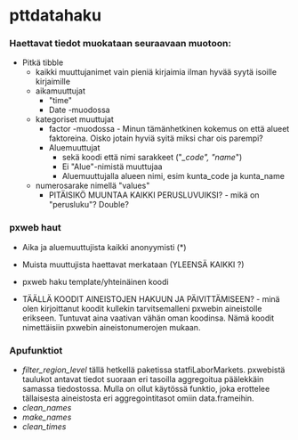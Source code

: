 
# pttdatahaku

<!-- badges: start -->
<!-- badges: end -->


### Haettavat tiedot muokataan seuraavaan muotoon:

- Pitkä tibble
     - kaikki muuttujanimet vain pieniä kirjaimia ilman hyvää syytä isoille kirjaimille
     - aikamuuttujat
       - "time"
       - Date -muodossa
     - kategoriset muuttujat
       - factor -muodossa
             - Minun tämänhetkinen kokemus on että alueet faktoreina. Oisko jotain hyviä syitä miksi char ois parempi?
       - Aluemuuttujat
           - sekä koodi että nimi sarakkeet ("*_code", "*_name_")
           - Ei "Alue"-nimistä muuttujaa
           - Aluemuuttujalla alueen nimi, esim kunta_code ja kunta_name
     - numerosarake nimellä "values"
       - PITÄISIKÖ MUUNTAA KAIKKI PERUSLUVUIKSI?
             - mikä on "perusluku"? Double?


### pxweb haut

- Aika ja aluemuuttujista kaikki anonyymisti (*)
- Muista muuttujista haettavat merkataan (YLEENSÄ KAIKKI ?)
- pxweb haku template/yhteinäinen koodi

- TÄÄLLÄ KOODIT AINEISTOJEN HAKUUN JA PÄIVITTÄMISEEN?
      - minä olen kirjoittanut koodit kullekin tarvitsemalleni
        pxwebin aineistolle erikseen. Tuntuvat aina vaativan vähän oman 
        koodinsa. Nämä koodit nimettäisiin pxwebin aineistonumerojen mukaan.
        
 ### Apufunktiot
   - *filter_region_level* tällä hetkellä paketissa statfiLaborMarkets. pxwebistä taulukot antavat tiedot suoraan eri tasoilla aggregoitua päälekkäin samassa tiedostossa. Mulla on ollut käytössä funktio, joka erottelee tällaisesta aineistosta eri aggregointitasot omiin data.frameihin. 
   - *clean_names*
   - *make_names*
   - *clean_times*
